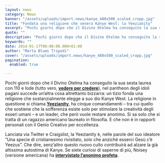 ```yaml
---
layout: news
category: News
banner: "/assets/uploads/import.news/kanye_480x500_scaled_cropp.jpg"
title: "Fondata una religione che venera Kanye West: la Yeezianity"
excerpt: "Pochi giorni dopo che il Divino Otelma ha conseguito la sua sesta laurea con 110 e lode (tutto vero, vedere per credere), nel pantheon degli idoli pagani succede un’altra cosa altrettanto bizzarra: un tizio fonda una religione che sostanzialmente elegge a suo dio Kanye West. La religione in questione si chiama Yeezianity, ha cinque comandamenti [&hellip"
quote: ""
description: "Pochi giorni dopo che il Divino Otelma ha conseguito la sua sesta laurea con 110 e lode (tutto vero, vedere per credere), nel pantheon degli idoli pagani succede un’altra cosa altrettanto bizzarra: un tizio fonda una religione che sostanzialmente elegge a suo dio Kanye West. La religione in questione si chiama Yeezianity, ha cinque comandamenti [&hellip"
keywords: ""
date: 2014-01-17T00:00:00.000+01:00
author: "Marta Blumi Tripodi"
cover: "/assets/uploads/import.news/kanye_480x500_scaled_cropp.jpg"
pagination:
  enabled: true

---
```


[](https://hotmc.com/kanye-west-smantella-la-sua-casa-di-moda-milanese/kanye%5F480x500%5Fscaled%5Fcropp/)

Pochi giorni dopo che il Divino Otelma ha conseguito la sua sesta laurea con 110 e lode (tutto vero, [**vedere per credere**](http://www.ansa.it/web/notizie/rubriche/cronaca/2014/01/15/Divino-Otelma-110-lode-filosofia%5F9904063.html "http://www.ansa.it/web/notizie/rubriche/cronaca/2014/01/15/Divino-Otelma-110-lode-filosofia_9904063.html")), nel pantheon degli idoli pagani succede un’altra cosa altrettanto bizzarra: un tizio fonda una religione che sostanzialmente elegge a suo dio Kanye West. La religione in questione si chiama [**Yeezianity**](http://yeezianity.com/ "http://yeezianity.com/"), ha cinque comandamenti – tra cui quello che sostiene che la sofferenza esiste solo per stimolare la creatività degli esseri umani – e un leader, che però vuole restare anonimo. Si sa solo che si tratta di un ragazzo americano laureato in filosofia. E che non è in rapporti personali con il Genio Creativo per eccellenza.

Lanciata via Twitter e Craigslist, la Yeezianity è, nelle parole del suo ideatore “Una specie di cristianesimo rivisitato, solo che anziché esserci Gesù c’è Yeezus”. Che dire, senz’altro questo nuovo culto contribuirà ad alzare la già altissima autostima di Kanye. Se siete curiosi di saperne di più, Noisey (versione americana) ha [**intervistato l’anonimo profeta**](https://noisey.vice.com/blog/yeezianity-kanye-west-religion-interview "http://noisey.vice.com/blog/yeezianity-kanye-west-religion-interview").